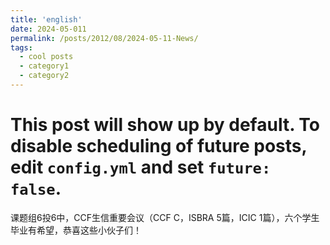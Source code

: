 ```yaml
---
title: 'english'
date: 2024-05-011
permalink: /posts/2012/08/2024-05-11-News/
tags:
  - cool posts
  - category1
  - category2
---
```



# This post will show up by default. To disable scheduling of future posts, edit `config.yml` and set `future: false`. 
课题组6投6中，CCF生信重要会议（CCF C，ISBRA 5篇，ICIC 1篇），六个学生毕业有希望，恭喜这些小伙子们！
